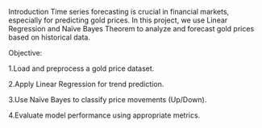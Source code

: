 Introduction
Time series forecasting is crucial in financial markets, especially for predicting gold prices. In this project, we use Linear Regression and Naïve Bayes Theorem to analyze and forecast gold prices based on historical data.

Objective:

1.Load and preprocess a gold price dataset.

2.Apply Linear Regression for trend prediction.

3.Use Naïve Bayes to classify price movements (Up/Down).

4.Evaluate model performance using appropriate metrics.



